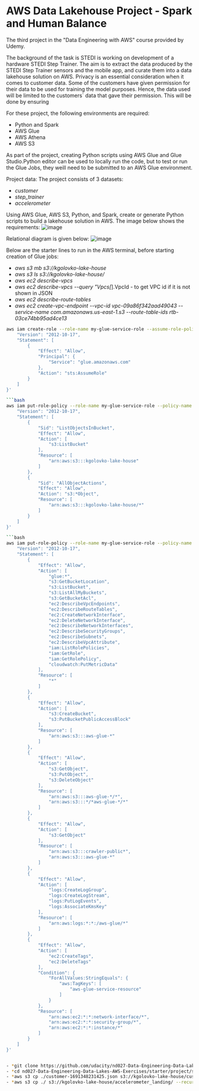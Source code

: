 # AWS Data Lakehouse Project - Spark and Human Balance

The third project in the "Data Engineering with AWS" course provided by Udemy.

The background of the task is STEDI is working on development of a hardware STEDI Step Trainer. The aim is to extract the data produced by the STEDI Step Trainer sensors and the mobile app, and curate them into a data lakehouse solution on AWS. Privacy is an essential consideration when it comes to customer data. Some of the customers have given permission for their data to be used for training the model purposes. Hence, the data used will be limited to the customers` data that gave their permission. This will be done by ensuring 


For these project, the following environments are required:
- Python and Spark
- AWS Glue
- AWS Athena
- AWS S3

As part of the project, creating Python scripts using AWS Glue and Glue Studio.Python editor can be used to locally run the code, but to test or run the Glue Jobs, they weill need to be submitted to an AWS Glue environment.

Project data:
The project consists of 3 datasets:
- *customer*
- *step_trainer*
- *accelerometer*

Using AWS Glue, AWS S3, Python, and Spark, create or generate Python scripts to build a lakehouse solution in AWS. The image below shows the requirements:
![image](https://github.com/user-attachments/assets/273f32f1-3a47-48ad-9056-3cfe63ad3719)

Relational diagram is given below:
![image](https://github.com/user-attachments/assets/32921352-9175-489d-957a-15563e1d9cfb)

Below are the starter lines to run in the AWS terminal, before starting creation of Glue jobs:

 - *aws s3 mb s3://kgolovko-lake-house*
 - *aws s3 ls s3://kgolovko-lake-house/*
 - *aws ec2 describe-vpcs*
 - *aws ec2 describe-vpcs --query "Vpcs[*].VpcId - to get VPC id if it is not shown in JSON
 - *aws ec2 describe-route-tables*
 - *aws ec2 create-vpc-endpoint --vpc-id vpc-09a86f342aad49043 --service-name com.amazonaws.us-east-1.s3 --route-table-ids rtb-03ce74bb95ad4ce13*

```bash
aws iam create-role --role-name my-glue-service-role --assume-role-policy-document '{
    "Version": "2012-10-17",
    "Statement": [
        {
            "Effect": "Allow",
            "Principal": {
                "Service": "glue.amazonaws.com"
            },
            "Action": "sts:AssumeRole"
        }
    ]
}'

```bash
aws iam put-role-policy --role-name my-glue-service-role --policy-name S3Access --policy-document '{
    "Version": "2012-10-17",
    "Statement": [
        {
            "Sid": "ListObjectsInBucket",
            "Effect": "Allow",
            "Action": [
                "s3:ListBucket"
            ],
            "Resource": [
                "arn:aws:s3:::kgolovko-lake-house"
            ]
        },
        {
            "Sid": "AllObjectActions",
            "Effect": "Allow",
            "Action": "s3:*Object",
            "Resource": [
                "arn:aws:s3:::kgolovko-lake-house/*"
            ]
        }
    ]
}'

```bash
aws iam put-role-policy --role-name my-glue-service-role --policy-name GlueAccess --policy-document '{
    "Version": "2012-10-17",
    "Statement": [
        {
            "Effect": "Allow",
            "Action": [
                "glue:*",
                "s3:GetBucketLocation",
                "s3:ListBucket",
                "s3:ListAllMyBuckets",
                "s3:GetBucketAcl",
                "ec2:DescribeVpcEndpoints",
                "ec2:DescribeRouteTables",
                "ec2:CreateNetworkInterface",
                "ec2:DeleteNetworkInterface",
                "ec2:DescribeNetworkInterfaces",
                "ec2:DescribeSecurityGroups",
                "ec2:DescribeSubnets",
                "ec2:DescribeVpcAttribute",
                "iam:ListRolePolicies",
                "iam:GetRole",
                "iam:GetRolePolicy",
                "cloudwatch:PutMetricData"
            ],
            "Resource": [
                "*"
            ]
        },
        {
            "Effect": "Allow",
            "Action": [
                "s3:CreateBucket",
                "s3:PutBucketPublicAccessBlock"
            ],
            "Resource": [
                "arn:aws:s3:::aws-glue-*"
            ]
        },
        {
            "Effect": "Allow",
            "Action": [
                "s3:GetObject",
                "s3:PutObject",
                "s3:DeleteObject"
            ],
            "Resource": [
                "arn:aws:s3:::aws-glue-*/*",
                "arn:aws:s3:::*/*aws-glue-*/*"
            ]
        },
        {
            "Effect": "Allow",
            "Action": [
                "s3:GetObject"
            ],
            "Resource": [
                "arn:aws:s3:::crawler-public*",
                "arn:aws:s3:::aws-glue-*"
            ]
        },
        {
            "Effect": "Allow",
            "Action": [
                "logs:CreateLogGroup",
                "logs:CreateLogStream",
                "logs:PutLogEvents",
                "logs:AssociateKmsKey"
            ],
            "Resource": [
                "arn:aws:logs:*:*:/aws-glue/*"
            ]
        },
        {
            "Effect": "Allow",
            "Action": [
                "ec2:CreateTags",
                "ec2:DeleteTags"
            ],
            "Condition": {
                "ForAllValues:StringEquals": {
                    "aws:TagKeys": [
                        "aws-glue-service-resource"
                    ]
                }
            },
            "Resource": [
                "arn:aws:ec2:*:*:network-interface/*",
                "arn:aws:ec2:*:*:security-group/*",
                "arn:aws:ec2:*:*:instance/*"
            ]
        }
    ]
}'


- *git clone https://github.com/udacity/nd027-Data-Engineering-Data-Lakes-AWS-Exercises.git*
- *cd nd027-Data-Engineering-Data-Lakes-AWS-Exercises/starter/project/starter/customer/landing/*
- *aws s3 cp ./customer-1691348231425.json s3://kgolovko-lake-house/customer_landing/*
- *aws s3 cp ./ s3://kgolovko-lake-house/accelerometer_landing/ --recursive*
